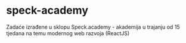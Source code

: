 # speck-academy

Zadaće izrađene u sklopu Speck.academy - akademija u trajanju od 15 tjedana na temu modernog web razvoja (ReactJS)
